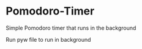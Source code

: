 # Pomodoro-Timer
Simple Pomodoro timer that runs in the background

Run pyw file to run in background
